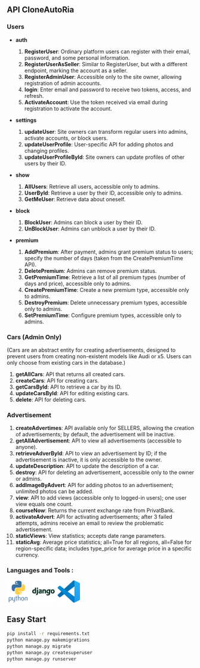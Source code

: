 ## API CloneAutoRia

### Users

-   **auth**

    1. **RegisterUser**: Ordinary platform users can register with their email, password, and some personal information.
    2. **RegisterUserAsSeller**: Similar to RegisterUser, but with a different endpoint, marking the account as a seller.
    3. **RegisterAdminUser**: Accessible only to the site owner, allowing registration of admin accounts.
    4. **login**: Enter email and password to receive two tokens, access, and refresh.
    5. **ActivateAccount**: Use the token received via email during registration to activate the account.

-   **settings**

    1. **updateUser**: Site owners can transform regular users into admins, activate accounts, or block users.
    2. **updateUserProfile**: User-specific API for adding photos and changing profiles.
    3. **updateUserProfileById**: Site owners can update profiles of other users by their ID.

-   **show**

    1. **AllUsers**: Retrieve all users, accessible only to admins.
    2. **UserById**: Retrieve a user by their ID, accessible only to admins.
    3. **GetMeUser**: Retrieve data about oneself.

-   **block**

    1. **BlockUser**: Admins can block a user by their ID.
    2. **UnBlockUser**: Admins can unblock a user by their ID.

-   **premium**
    1. **AddPremium**: After payment, admins grant premium status to users; specify the number of days (taken from the CreatePremiumTime API).
    2. **DeletePremium**: Admins can remove premium status.
    3. **GetPremiumTime**: Retrieve a list of all premium types (number of days and price), accessible only to admins.
    4. **CreatePremiumTime**: Create a new premium type, accessible only to admins.
    5. **DestroyPremium**: Delete unnecessary premium types, accessible only to admins.
    6. **SetPremiumTime**: Configure premium types, accessible only to admins.

### Cars (Admin Only)

(Cars are an abstract entity for creating advertisements, designed to prevent users from creating non-existent models like Audi or x5. Users can only choose from existing cars in the database.)

1. **getAllCars**: API that returns all created cars.
2. **createCars**: API for creating cars.
3. **getCarsById**: API to retrieve a car by its ID.
4. **updateCarsById**: API for editing existing cars.
5. **delete**: API for deleting cars.

### Advertisement

1. **createAdvertimes**: API available only for SELLERS, allowing the creation of advertisements; by default, the advertisement will be inactive.
2. **getAllAdvertisement**: API to view all advertisements (accessible to anyone).
3. **retrieveAdverById**: API to view an advertisement by ID; if the advertisement is inactive, it is only accessible to the owner.
4. **updateDescription**: API to update the description of a car.
5. **destroy**: API for deleting an advertisement, accessible only to the owner or admins.
6. **addImageByAdvert**: API for adding photos to an advertisement; unlimited photos can be added.
7. **view**: API to add views (accessible only to logged-in users); one user view equals one count.
8. **courseNow**: Returns the current exchange rate from PrivatBank.
9. **activateAdvert**: API for activating advertisements; after 3 failed attempts, admins receive an email to review the problematic advertisement.
10. **staticViews**: View statistics; accepts date range parameters.
11. **staticAvg**: Average price statistics; all=True for all regions, all=False for region-specific data; includes type_price for average price in a specific currency.

### Languages and Tools :

<div>
  <img src="https://github.com/devicons/devicon/blob/master/icons/python/python-original-wordmark.svg" title="Python" alt="Python" width="60" height="60"/>&nbsp;
  <img src="https://github.com/devicons/devicon/blob/master/icons/django/django-plain-wordmark.svg" title="Django" alt="Django " width="60" height="60"/>&nbsp;
<img src="https://github.com/devicons/devicon/blob/master/icons/vscode/vscode-original.svg" title="VScode" alt="VScode" width="60" height="60"/>&nbsp;
</div>

## Easy Start

```bash
pip install -r requirements.txt
python manage.py makemigrations
python manage.py migrate
python manage.py createsuperuser 
python manage.py runserver
